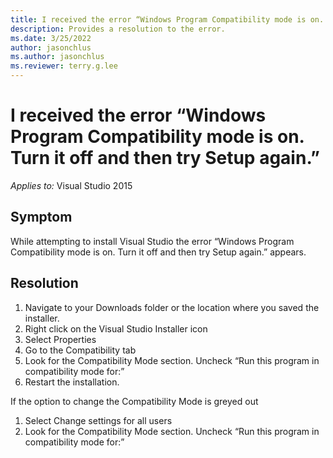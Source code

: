 ```yaml
---
title: I received the error “Windows Program Compatibility mode is on. Turn it off and then try Setup again.”
description: Provides a resolution to the error.
ms.date: 3/25/2022
author: jasonchlus
ms.author: jasonchlus
ms.reviewer: terry.g.lee
---
```


# I received the error “Windows Program Compatibility mode is on. Turn it off and then try Setup again.”

_Applies to:_&nbsp;Visual Studio 2015

## Symptom
While attempting to install Visual Studio the error  “Windows Program Compatibility mode is on. Turn it off and then try Setup again.” appears.

## Resolution
1. Navigate to your Downloads folder or the location where you saved the installer.
1. Right click on the Visual Studio Installer icon
1. Select Properties
1. Go to the Compatibility tab
1. Look for the Compatibility Mode section. Uncheck “Run this program in compatibility mode for:”
1. Restart the installation.

If the option to change the Compatibility Mode is greyed out

1. Select Change settings for all users
1. Look for the Compatibility Mode section. Uncheck “Run this program in compatibility mode for:”
